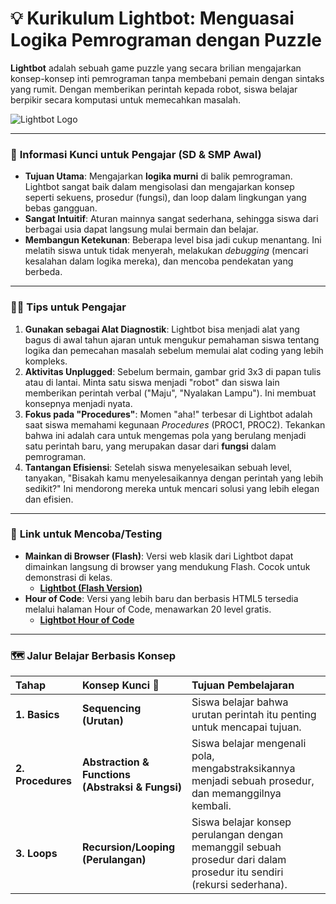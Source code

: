 # 💡 Kurikulum Lightbot: Menguasai Logika Pemrograman dengan Puzzle

**Lightbot** adalah sebuah game puzzle yang secara brilian mengajarkan konsep-konsep inti pemrograman tanpa membebani pemain dengan sintaks yang rumit. Dengan memberikan perintah kepada robot, siswa belajar berpikir secara komputasi untuk memecahkan masalah.

![Lightbot Logo](https://lightbot.com/images/logo-c.png)

---

### 🎯 **Informasi Kunci untuk Pengajar (SD & SMP Awal)**

- **Tujuan Utama**: Mengajarkan **logika murni** di balik pemrograman. Lightbot sangat baik dalam mengisolasi dan mengajarkan konsep seperti sekuens, prosedur (fungsi), dan loop dalam lingkungan yang bebas gangguan.
- **Sangat Intuitif**: Aturan mainnya sangat sederhana, sehingga siswa dari berbagai usia dapat langsung mulai bermain dan belajar.
- **Membangun Ketekunan**: Beberapa level bisa jadi cukup menantang. Ini melatih siswa untuk tidak menyerah, melakukan *debugging* (mencari kesalahan dalam logika mereka), dan mencoba pendekatan yang berbeda.

---

### 👩‍🏫 **Tips untuk Pengajar**

1.  **Gunakan sebagai Alat Diagnostik**: Lightbot bisa menjadi alat yang bagus di awal tahun ajaran untuk mengukur pemahaman siswa tentang logika dan pemecahan masalah sebelum memulai alat coding yang lebih kompleks.
2.  **Aktivitas Unplugged**: Sebelum bermain, gambar grid 3x3 di papan tulis atau di lantai. Minta satu siswa menjadi "robot" dan siswa lain memberikan perintah verbal ("Maju", "Nyalakan Lampu"). Ini membuat konsepnya menjadi nyata.
3.  **Fokus pada "Procedures"**: Momen "aha!" terbesar di Lightbot adalah saat siswa memahami kegunaan *Procedures* (PROC1, PROC2). Tekankan bahwa ini adalah cara untuk mengemas pola yang berulang menjadi satu perintah baru, yang merupakan dasar dari **fungsi** dalam pemrograman.
4.  **Tantangan Efisiensi**: Setelah siswa menyelesaikan sebuah level, tanyakan, "Bisakah kamu menyelesaikannya dengan perintah yang lebih sedikit?" Ini mendorong mereka untuk mencari solusi yang lebih elegan dan efisien.

---

### 🧪 **Link untuk Mencoba/Testing**

- **Mainkan di Browser (Flash)**: Versi web klasik dari Lightbot dapat dimainkan langsung di browser yang mendukung Flash. Cocok untuk demonstrasi di kelas.
  - [**Lightbot (Flash Version)**](https://lightbot.com/flash.html)
- **Hour of Code**: Versi yang lebih baru dan berbasis HTML5 tersedia melalui halaman Hour of Code, menawarkan 20 level gratis.
  - [**Lightbot Hour of Code**](https://lightbot.com/hour-of-code.html)

---

### 🗺️ **Jalur Belajar Berbasis Konsep**

| Tahap | Konsep Kunci 🎯 | Tujuan Pembelajaran |
| :--- | :--- | :--- |
| **1. Basics** | **Sequencing (Urutan)** | Siswa belajar bahwa urutan perintah itu penting untuk mencapai tujuan. |
| **2. Procedures** | **Abstraction & Functions (Abstraksi & Fungsi)** | Siswa belajar mengenali pola, mengabstraksikannya menjadi sebuah prosedur, dan memanggilnya kembali. |
| **3. Loops** | **Recursion/Looping (Perulangan)** | Siswa belajar konsep perulangan dengan memanggil sebuah prosedur dari dalam prosedur itu sendiri (rekursi sederhana). |
